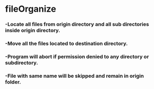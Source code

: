 # fileOrganize
### -Locate all files from origin directory and all sub directories inside origin directory.
### -Move all the files located to destination directory.
### -Program will abort if permission denied to any directory or subdirectory.
### -File with same name will be skipped and remain in origin folder.
